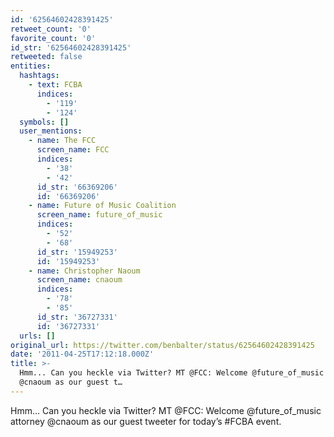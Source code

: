 ```yaml
---
id: '62564602428391425'
retweet_count: '0'
favorite_count: '0'
id_str: '62564602428391425'
retweeted: false
entities:
  hashtags:
    - text: FCBA
      indices:
        - '119'
        - '124'
  symbols: []
  user_mentions:
    - name: The FCC
      screen_name: FCC
      indices:
        - '38'
        - '42'
      id_str: '66369206'
      id: '66369206'
    - name: Future of Music Coalition
      screen_name: future_of_music
      indices:
        - '52'
        - '68'
      id_str: '15949253'
      id: '15949253'
    - name: Christopher Naoum
      screen_name: cnaoum
      indices:
        - '78'
        - '85'
      id_str: '36727331'
      id: '36727331'
  urls: []
original_url: https://twitter.com/benbalter/status/62564602428391425
date: '2011-04-25T17:12:18.000Z'
title: >-
  Hmm... Can you heckle via Twitter? MT @FCC: Welcome @future_of_music attorney
  @cnaoum as our guest t…
---
```


Hmm... Can you heckle via Twitter? MT @FCC: Welcome @future_of_music attorney @cnaoum as our guest tweeter for today’s #FCBA event.